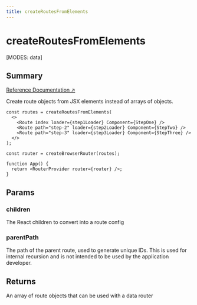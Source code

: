 ```yaml
---
title: createRoutesFromElements
---
```


# createRoutesFromElements

<!--
⚠️ ⚠️ IMPORTANT ⚠️ ⚠️ 

Thank you for helping improve our documentation!

This file is auto-generated from the JSDoc comments in the source
code, so please edit the JSDoc comments in the file below and this
file will be re-generated once those changes are merged.

https://github.com/remix-run/react-router/blob/main/packages/react-router/lib/components.tsx
-->

[MODES: data]

## Summary

[Reference Documentation ↗](https://api.reactrouter.com/v7/functions/react_router.createRoutesFromElements.html)

Create route objects from JSX elements instead of arrays of objects.

```tsx
const routes = createRoutesFromElements(
  <>
    <Route index loader={step1Loader} Component={StepOne} />
    <Route path="step-2" loader={step2Loader} Component={StepTwo} />
    <Route path="step-3" loader={step3Loader} Component={StepThree} />
  </>
);

const router = createBrowserRouter(routes);

function App() {
  return <RouterProvider router={router} />;
}
```

## Params

### children

The React children to convert into a route config

### parentPath

The path of the parent route, used to generate unique IDs. This is used for internal recursion and is not intended to be used by the
application developer.

## Returns

An array of route objects that can be used with a data router

